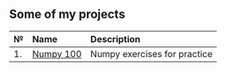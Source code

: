 ## Some of my projects

№|Name|Description
---|:---|:---
1.|[Numpy 100](https://github.com/victoriassazonova/proga_2018/tree/master/hw1)|Numpy exercises for practice
